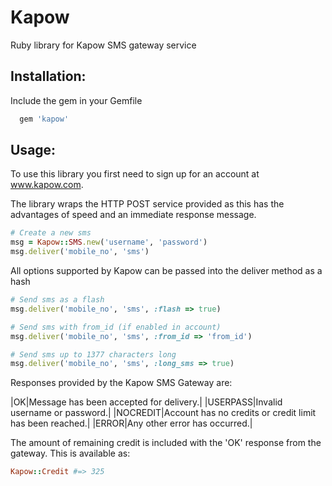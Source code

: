 # Kapow

Ruby library for Kapow SMS gateway service

## Installation:

Include the gem in your Gemfile

```ruby
  gem 'kapow'
```

## Usage:

To use this library you first need to sign up for an account at www.kapow.com.

The library wraps the HTTP POST service provided as this has the advantages of
speed and an immediate response message.

```ruby
# Create a new sms
msg = Kapow::SMS.new('username', 'password')
msg.deliver('mobile_no', 'sms')
```

All options supported by Kapow can be passed into the deliver method as a hash

```ruby
# Send sms as a flash
msg.deliver('mobile_no', 'sms', :flash => true)

# Send sms with from_id (if enabled in account)
msg.deliver('mobile_no', 'sms', :from_id => 'from_id')

# Send sms up to 1377 characters long
msg.deliver('mobile_no', 'sms', :long_sms => true)
```

Responses provided by the Kapow SMS Gateway are:

|OK|Message has been accepted for delivery.|
|USERPASS|Invalid username or password.|
|NOCREDIT|Account has no credits or credit limit has been reached.|
|ERROR|Any other error has occurred.|

The amount of remaining credit is included with the 'OK' response from the gateway. This is available as:

```ruby
Kapow::Credit #=> 325
```
